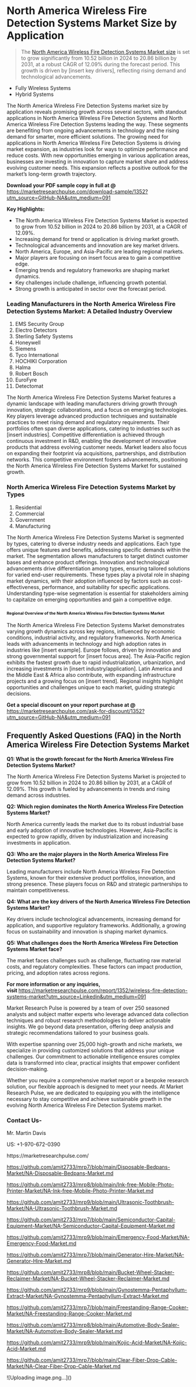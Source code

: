 <h1>North America Wireless Fire Detection Systems Market&nbsp;Size by Application</h1><blockquote><p>The <a href="https://marketresearchpulse.com/download-sample/1352?utm_source=GitHub-NA&amp;utm_medium=091">North America Wireless Fire Detection Systems Market size</a> is set to grow significantly from 10.52 billion in 2024 to 20.86 billion by 2031, at a robust CAGR of 12.09% during the forecast period. This growth is driven by [insert key drivers], reflecting rising demand and technological advancements.</p></blockquote><ul><li>Fully Wireless Systems <li> Hybrid Systems</li></ul><p>The North America Wireless Fire Detection Systems market size by application reveals promising growth across several sectors, with standout applications in North America Wireless Fire Detection Systems and North America Wireless Fire Detection Systems leading the way. These segments are benefiting from ongoing advancements in technology and the rising demand for smarter, more efficient solutions. The growing need for applications in North America Wireless Fire Detection Systems is driving market expansion, as industries look for ways to optimize performance and reduce costs. With new opportunities emerging in various application areas, businesses are investing in innovation to capture market share and address evolving customer needs. This expansion reflects a positive outlook for the market’s long-term growth trajectory.</p><p><strong>Download your PDF sample copy in full at @ </strong><a href="https://marketresearchpulse.com/download-sample/1352?utm_source=GitHub-NA&amp;utm_medium=091">https://marketresearchpulse.com/download-sample/1352?utm_source=GitHub-NA&amp;utm_medium=091</a></p><p><strong>Key Highlights: </strong></p><ul><li>The North America Wireless Fire Detection Systems Market is expected to grow from 10.52 billion in 2024 to 20.86 billion by 2031, at a CAGR of 12.09%.</li><li>Increasing demand for trend or application is driving market growth.</li><li>Technological advancements and innovation are key market drivers.</li><li>North America, Europe, and Asia-Pacific are leading regional markets.</li><li>Major players are focusing on insert focus area to gain a competitive edge.</li><li>Emerging trends and regulatory frameworks are shaping market dynamics.</li><li>Key challenges include challenge, influencing growth potential.</li><li>Strong growth is anticipated in sector over the forecast period.</li></ul><h3>Leading Manufacturers in the North America Wireless Fire Detection Systems Market: A Detailed Industry Overview</h3><ol><li>EMS Security Group</li><li>Electro Detectors</li><li>Sterling Safety Systems</li><li>Honeywell</li><li>Siemens</li><li>Tyco International</li><li>HOCHIKI Corporation</li><li>Halma</li><li>Robert Bosch</li><li>EuroFyre</li><li>Detectomat</li></ol><div class="flex max-w-full flex-col flex-grow"><div class="min-h-8 text-message flex w-full flex-col items-end gap-2 whitespace-normal break-words [.text-message+&amp;]:mt-5" dir="auto" data-message-author-role="assistant" data-message-id="fd8432e4-4910-450d-b182-61b7bfb0a01f" data-message-model-slug="gpt-4o"><div class="flex w-full flex-col gap-1 empty:hidden first:pt-[3px]"><div class="markdown prose w-full break-words dark:prose-invert light"><p>The North America Wireless Fire Detection Systems Market features a dynamic landscape with leading manufacturers driving growth through innovation, strategic collaborations, and a focus on emerging technologies. Key players leverage advanced production techniques and sustainable practices to meet rising demand and regulatory requirements. Their portfolios often span diverse applications, catering to industries such as [insert industries]. Competitive differentiation is achieved through continuous investment in R&amp;D, enabling the development of innovative products that address evolving customer needs. Market leaders also focus on expanding their footprint via acquisitions, partnerships, and distribution networks. This competitive environment fosters advancements, positioning the North America Wireless Fire Detection Systems Market for sustained growth.</p></div></div></div></div><h3>North America Wireless Fire Detection Systems Market by Types</h3><ol><li>Residential <li> Commercial <li> Government <li> Manufacturing</li></ol><div class="flex max-w-full flex-col flex-grow"><div class="min-h-8 text-message flex w-full flex-col items-end gap-2 whitespace-normal break-words [.text-message+&amp;]:mt-5" dir="auto" data-message-author-role="assistant" data-message-id="084470be-0bb7-4664-bddf-5156b4f41249" data-message-model-slug="gpt-4o-mini"><div class="flex w-full flex-col gap-1 empty:hidden first:pt-[3px]"><div class="markdown prose w-full break-words dark:prose-invert light"><p>The North America Wireless Fire Detection Systems Market is segmented by types, catering to diverse industry needs and applications. Each type offers unique features and benefits, addressing specific demands within the market. The segmentation allows manufacturers to target distinct customer bases and enhance product offerings. Innovation and technological advancements drive differentiation among types, ensuring tailored solutions for varied end-user requirements. These types play a pivotal role in shaping market dynamics, with their adoption influenced by factors such as cost-effectiveness, performance, and suitability for specific applications. Understanding type-wise segmentation is essential for stakeholders aiming to capitalize on emerging opportunities and gain a competitive edge.</p></div></div></div></div><h3><span style="font-size: 11px;">Regional Overview of the North America Wireless Fire Detection Systems Market</span></h3><div class="flex max-w-full flex-col flex-grow"><div class="min-h-8 text-message flex w-full flex-col items-end gap-2 whitespace-normal break-words [.text-message+&amp;]:mt-5" dir="auto" data-message-author-role="assistant" data-message-id="e9038762-ce64-4e30-91c9-9bd413514231" data-message-model-slug="gpt-4o-mini"><div class="flex w-full flex-col gap-1 empty:hidden first:pt-[3px]"><div class="markdown prose w-full break-words dark:prose-invert light"><p>The North America Wireless Fire Detection Systems Market demonstrates varying growth dynamics across key regions, influenced by economic conditions, industrial activity, and regulatory frameworks. North America leads with advancements in technology and high adoption rates in industries like [insert example]. Europe follows, driven by innovation and strong governmental support for [insert focus area]. The Asia-Pacific region exhibits the fastest growth due to rapid industrialization, urbanization, and increasing investments in [insert industry/application]. Latin America and the Middle East &amp; Africa also contribute, with expanding infrastructure projects and a growing focus on [insert trend]. Regional insights highlight opportunities and challenges unique to each market, guiding strategic decisions.</p></div></div></div></div><p><strong>Get a special discount on your report purchase at @ </strong><a href="https://marketresearchpulse.com/ask-for-discount/1352?utm_source=GitHub-NA&amp;utm_medium=091">https://marketresearchpulse.com/ask-for-discount/1352?utm_source=GitHub-NA&amp;utm_medium=091</a></p><h2>Frequently Asked Questions (FAQ) in the North America Wireless Fire Detection Systems Market</h2><p><strong>Q1: What is the growth forecast for the North America Wireless Fire Detection Systems Market?</strong></p><p>The North America Wireless Fire Detection Systems Market is projected to grow from 10.52 billion in 2024 to 20.86 billion by 2031, at a CAGR of 12.09%. This growth is fueled by advancements in trends and rising demand across industries.</p><p><strong>Q2: Which region dominates the North America Wireless Fire Detection Systems Market?</strong></p><p>North America currently leads the market due to its robust industrial base and early adoption of innovative technologies. However, Asia-Pacific is expected to grow rapidly, driven by industrialization and increasing investments in application.</p><p><strong>Q3: Who are the major players in the North America Wireless Fire Detection Systems Market?</strong></p><p>Leading manufacturers include North America Wireless Fire Detection Systems, known for their extensive product portfolios, innovation, and strong presence. These players focus on R&amp;D and strategic partnerships to maintain competitiveness.</p><p><strong>Q4: What are the key drivers of the North America Wireless Fire Detection Systems Market?</strong></p><p>Key drivers include technological advancements, increasing demand for application, and supportive regulatory frameworks. Additionally, a growing focus on sustainability and innovation is shaping market dynamics.</p><p><strong>Q5: What challenges does the North America Wireless Fire Detection Systems Market face?</strong></p><p>The market faces challenges such as challenge, fluctuating raw material costs, and regulatory complexities. These factors can impact production, pricing, and adoption rates across regions.</p><p><strong>For more information or any inquiries, visit&nbsp;</strong><a href="https://marketresearchpulse.com/report/1352/wireless-fire-detection-systems-market?utm_source=Linkedin&utm_medium=091">https://marketresearchpulse.com/report/1352/wireless-fire-detection-systems-market?utm_source=Linkedin&utm_medium=091</a></p><p>Market Research Pulse is powered by a team of over 250 seasoned analysts and subject matter experts who leverage advanced data collection techniques and robust research methodologies to deliver actionable insights. We go beyond data presentation, offering deep analysis and strategic recommendations tailored to your business goals.</p><p>With expertise spanning over 25,000 high-growth and niche markets, we specialize in providing customized solutions that address your unique challenges. Our commitment to actionable intelligence ensures complex data is transformed into clear, practical insights that empower confident decision-making.</p><p>Whether you require a comprehensive market report or a bespoke research solution, our flexible approach is designed to meet your needs. At Market Research Pulse, we are dedicated to equipping you with the intelligence necessary to stay competitive and achieve sustainable growth in the evolving North America Wireless Fire Detection Systems market.</p><h3><strong>Contact Us-</strong></h3><p>Mr. Martin Davis</p><p>US: +1-970-672-0390</p><p>https://marketresearchpulse.com/</p><p><a href="https://github.com/amit2733/mrp7/blob/main/Disposable-Bedpans-Market/NA-Disposable-Bedpans-Market.md">https://github.com/amit2733/mrp7/blob/main/Disposable-Bedpans-Market/NA-Disposable-Bedpans-Market.md</a></p><p><a href="https://github.com/amit2733/mrp8/blob/main/Ink-free-Mobile-Photo-Printer-Market/NA-Ink-free-Mobile-Photo-Printer-Market.md">https://github.com/amit2733/mrp8/blob/main/Ink-free-Mobile-Photo-Printer-Market/NA-Ink-free-Mobile-Photo-Printer-Market.md</a></p><p><a href="https://github.com/amit2733/mrp9/blob/main/Ultrasonic-Toothbrush-Market/NA-Ultrasonic-Toothbrush-Market.md">https://github.com/amit2733/mrp9/blob/main/Ultrasonic-Toothbrush-Market/NA-Ultrasonic-Toothbrush-Market.md</a></p><p><a href="https://github.com/amit2733/mrp7/blob/main/Semiconductor-Capital-Equipment-Market/NA-Semiconductor-Capital-Equipment-Market.md">https://github.com/amit2733/mrp7/blob/main/Semiconductor-Capital-Equipment-Market/NA-Semiconductor-Capital-Equipment-Market.md</a></p><p><a href="https://github.com/amit2733/mrp9/blob/main/Emergency-Food-Market/NA-Emergency-Food-Market.md">https://github.com/amit2733/mrp9/blob/main/Emergency-Food-Market/NA-Emergency-Food-Market.md</a></p><p><a href="https://github.com/amit2733/mrp7/blob/main/Generator-Hire-Market/NA-Generator-Hire-Market.md">https://github.com/amit2733/mrp7/blob/main/Generator-Hire-Market/NA-Generator-Hire-Market.md</a></p><p><a href="https://github.com/amit2733/mrp8/blob/main/Bucket-Wheel-Stacker-Reclaimer-Market/NA-Bucket-Wheel-Stacker-Reclaimer-Market.md">https://github.com/amit2733/mrp8/blob/main/Bucket-Wheel-Stacker-Reclaimer-Market/NA-Bucket-Wheel-Stacker-Reclaimer-Market.md</a></p><p><a href="https://github.com/amit2733/mrp9/blob/main/Gynostemma-Pentaphyllum-Extract-Market/NA-Gynostemma-Pentaphyllum-Extract-Market.md">https://github.com/amit2733/mrp9/blob/main/Gynostemma-Pentaphyllum-Extract-Market/NA-Gynostemma-Pentaphyllum-Extract-Market.md</a></p><p><a href="https://github.com/amit2733/mrp7/blob/main/Freestanding-Range-Cooker-Market/NA-Freestanding-Range-Cooker-Market.md">https://github.com/amit2733/mrp7/blob/main/Freestanding-Range-Cooker-Market/NA-Freestanding-Range-Cooker-Market.md</a></p><p><a href="https://github.com/amit2733/mrp8/blob/main/Automotive-Body-Sealer-Market/NA-Automotive-Body-Sealer-Market.md">https://github.com/amit2733/mrp8/blob/main/Automotive-Body-Sealer-Market/NA-Automotive-Body-Sealer-Market.md</a></p><p><a href="https://github.com/amit2733/mrp9/blob/main/Kojic-Acid-Market/NA-Kojic-Acid-Market.md">https://github.com/amit2733/mrp9/blob/main/Kojic-Acid-Market/NA-Kojic-Acid-Market.md</a></p><p><a href="https://github.com/amit2733/mrp7/blob/main/Clear-Fiber-Drop-Cable-Market/NA-Clear-Fiber-Drop-Cable-Market.md">https://github.com/amit2733/mrp7/blob/main/Clear-Fiber-Drop-Cable-Market/NA-Clear-Fiber-Drop-Cable-Market.md</a></p>
![Uploading image.png…]()
